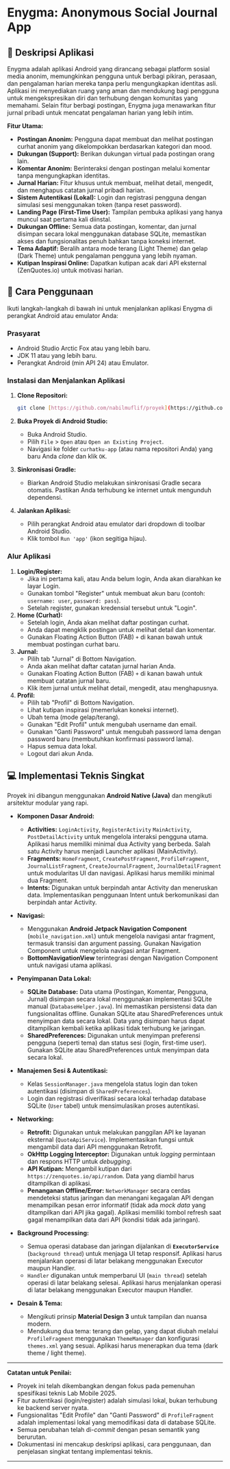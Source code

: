 # Enygma: Anonymous Social Journal App

## 📝 Deskripsi Aplikasi

Enygma adalah aplikasi Android yang dirancang sebagai platform sosial media anonim, memungkinkan pengguna untuk berbagi pikiran, perasaan, dan pengalaman harian mereka tanpa perlu mengungkapkan identitas asli. Aplikasi ini menyediakan ruang yang aman dan mendukung bagi pengguna untuk mengekspresikan diri dan terhubung dengan komunitas yang memahami. Selain fitur berbagi postingan, Enygma juga menawarkan fitur jurnal pribadi untuk mencatat pengalaman harian yang lebih intim.

**Fitur Utama:**

* **Postingan Anonim:** Pengguna dapat membuat dan melihat postingan curhat anonim yang dikelompokkan berdasarkan kategori dan mood.
* **Dukungan (Support):** Berikan dukungan virtual pada postingan orang lain.
* **Komentar Anonim:** Berinteraksi dengan postingan melalui komentar tanpa mengungkapkan identitas.
* **Jurnal Harian:** Fitur khusus untuk membuat, melihat detail, mengedit, dan menghapus catatan jurnal pribadi harian.
* **Sistem Autentikasi (Lokal):** Login dan registrasi pengguna dengan simulasi sesi menggunakan token (tanpa reset password).
* **Landing Page (First-Time User):** Tampilan pembuka aplikasi yang hanya muncul saat pertama kali diinstal.
* **Dukungan Offline:** Semua data postingan, komentar, dan jurnal disimpan secara lokal menggunakan database SQLite, memastikan akses dan fungsionalitas penuh bahkan tanpa koneksi internet.
* **Tema Adaptif:** Beralih antara mode terang (Light Theme) dan gelap (Dark Theme) untuk pengalaman pengguna yang lebih nyaman.
* **Kutipan Inspirasi Online:** Dapatkan kutipan acak dari API eksternal (ZenQuotes.io) untuk motivasi harian.

## 🚀 Cara Penggunaan

Ikuti langkah-langkah di bawah ini untuk menjalankan aplikasi Enygma di perangkat Android atau emulator Anda:

### Prasyarat

* Android Studio Arctic Fox atau yang lebih baru.
* JDK 11 atau yang lebih baru.
* Perangkat Android (min API 24) atau Emulator.

### Instalasi dan Menjalankan Aplikasi

1.  **Clone Repositori:**
    ```bash
    git clone [https://github.com/nabilmuflif/proyek](https://github.com/nabilmuflif/proyek)
    ```

2.  **Buka Proyek di Android Studio:**
    * Buka Android Studio.
    * Pilih `File` > `Open` atau `Open an Existing Project`.
    * Navigasi ke folder `curhatku-app` (atau nama repositori Anda) yang baru Anda *clone* dan klik `OK`.
3.  **Sinkronisasi Gradle:**
    * Biarkan Android Studio melakukan sinkronisasi Gradle secara otomatis. Pastikan Anda terhubung ke internet untuk mengunduh dependensi.
4.  **Jalankan Aplikasi:**
    * Pilih perangkat Android atau emulator dari dropdown di toolbar Android Studio.
    * Klik tombol `Run 'app'` (ikon segitiga hijau).

### Alur Aplikasi

1.  **Login/Register:**
    * Jika ini pertama kali, atau Anda belum login, Anda akan diarahkan ke layar Login.
    * Gunakan tombol "Register" untuk membuat akun baru (contoh: `username: user`, `password: pass`).
    * Setelah register, gunakan kredensial tersebut untuk "Login".
2.  **Home (Curhat):**
    * Setelah login, Anda akan melihat daftar postingan curhat.
    * Anda dapat mengklik postingan untuk melihat detail dan komentar.
    * Gunakan Floating Action Button (FAB) `+` di kanan bawah untuk membuat postingan curhat baru.
3.  **Jurnal:**
    * Pilih tab "Jurnal" di Bottom Navigation.
    * Anda akan melihat daftar catatan jurnal harian Anda.
    * Gunakan Floating Action Button (FAB) `+` di kanan bawah untuk membuat catatan jurnal baru.
    * Klik item jurnal untuk melihat detail, mengedit, atau menghapusnya.
4.  **Profil:**
    * Pilih tab "Profil" di Bottom Navigation.
    * Lihat kutipan inspirasi (memerlukan koneksi internet).
    * Ubah tema (mode gelap/terang).
    * Gunakan "Edit Profil" untuk mengubah username dan email.
    * Gunakan "Ganti Password" untuk mengubah password lama dengan password baru (membutuhkan konfirmasi password lama).
    * Hapus semua data lokal.
    * Logout dari akun Anda.

## 💻 Implementasi Teknis Singkat

Proyek ini dibangun menggunakan **Android Native (Java)** dan mengikuti arsitektur modular yang rapi.

* **Komponen Dasar Android:**
    * **Activities:**  `LoginActivity`, `RegisterActivity` `MainActivity`, `PostDetailActivity` untuk mengelola interaksi pengguna utama. Aplikasi harus memiliki minimal dua Activity yang berbeda. Salah satu Activity harus menjadi Launcher aplikasi (MainActivity).
    * **Fragments:** `HomeFragment`, `CreatePostFragment`, `ProfileFragment`, `JournalListFragment`, `CreateJournalFragment`, `JournalDetailFragment` untuk modularitas UI dan navigasi. Aplikasi harus memiliki minimal dua Fragment.
    * **Intents:** Digunakan untuk berpindah antar Activity dan meneruskan data. Implementasikan penggunaan Intent untuk berkomunikasi dan berpindah antar Activity.

* **Navigasi:**
    * Menggunakan **Android Jetpack Navigation Component** (`mobile_navigation.xml`) untuk mengelola navigasi antar fragment, termasuk transisi dan argument passing. Gunakan Navigation Component untuk mengelola navigasi antar Fragment.
    * **BottomNavigationView** terintegrasi dengan Navigation Component untuk navigasi utama aplikasi.

* **Penyimpanan Data Lokal:**
    * **SQLite Database:** Data utama (Postingan, Komentar, Pengguna, Jurnal) disimpan secara lokal menggunakan implementasi SQLite manual (`DatabaseHelper.java`). Ini memastikan persistensi data dan fungsionalitas offline. Gunakan SQLite atau SharedPreferences untuk menyimpan data secara lokal. Data yang disimpan harus dapat ditampilkan kembali ketika aplikasi tidak terhubung ke jaringan.
    * **SharedPreferences:** Digunakan untuk menyimpan preferensi pengguna (seperti tema) dan status sesi (login, first-time user). Gunakan SQLite atau SharedPreferences untuk menyimpan data secara lokal.

* **Manajemen Sesi & Autentikasi:**
    * Kelas `SessionManager.java` mengelola status login dan token autentikasi (disimpan di `SharedPreferences`).
    * Login dan registrasi diverifikasi secara lokal terhadap database SQLite (`User` tabel) untuk mensimulasikan proses autentikasi.

* **Networking:**
    * **Retrofit:** Digunakan untuk melakukan panggilan API ke layanan eksternal (`QuoteApiService`). Implementasikan fungsi untuk mengambil data dari API menggunakan Retrofit.
    * **OkHttp Logging Interceptor:** Digunakan untuk *logging* permintaan dan respons HTTP untuk *debugging*.
    * **API Kutipan:** Mengambil kutipan dari `https://zenquotes.io/api/random`. Data yang diambil harus ditampilkan di aplikasi.
    * **Penanganan Offline/Error:** `NetworkManager` secara cerdas mendeteksi status jaringan dan menangani kegagalan API dengan menampilkan pesan error informatif (tidak ada *mock data* yang ditampilkan dari API jika gagal). Aplikasi memiliki tombol refresh saat gagal menampilkan data dari API (kondisi tidak ada jaringan).

* **Background Processing:**
    * Semua operasi database dan jaringan dijalankan di **`ExecutorService`** (`background thread`) untuk menjaga UI tetap responsif. Aplikasi harus menjalankan operasi di latar belakang menggunakan Executor maupun Handler.
    * `Handler` digunakan untuk memperbarui UI (`main thread`) setelah operasi di latar belakang selesai. Aplikasi harus menjalankan operasi di latar belakang menggunakan Executor maupun Handler.

* **Desain & Tema:**
    * Mengikuti prinsip **Material Design 3** untuk tampilan dan nuansa modern.
    * Mendukung dua tema: terang dan gelap, yang dapat diubah melalui `ProfileFragment` menggunakan `ThemeManager` dan konfigurasi `themes.xml` yang sesuai. Aplikasi harus menerapkan dua tema (dark theme / light theme).

---

**Catatan untuk Penilai:**

* Proyek ini telah dikembangkan dengan fokus pada pemenuhan spesifikasi teknis Lab Mobile 2025.
* Fitur autentikasi (login/register) adalah simulasi lokal, bukan terhubung ke backend server nyata.
* Fungsionalitas "Edit Profile" dan "Ganti Password" di `ProfileFragment` adalah implementasi lokal yang memodifikasi data di database SQLite.
* Semua perubahan telah di-*commit* dengan pesan semantik yang berurutan.
* Dokumentasi ini mencakup deskripsi aplikasi, cara penggunaan, dan penjelasan singkat tentang implementasi teknis.

---
